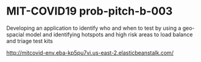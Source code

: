 # MIT-COVID19 prob-pitch-b-003
Developing an application to identify who and when to test by using a geo-spacial model and identifying hotspots and high risk areas to load balance and triage test kits

http://mitcovid-env.eba-kp5pu7vi.us-east-2.elasticbeanstalk.com/
